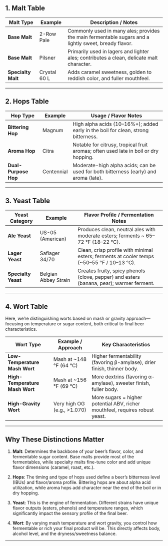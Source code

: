 
## 1. Malt Table

| **Malt Type**      | **Example**  | **Description / Notes**                                                                              |
| ------------------ | ------------ | ---------------------------------------------------------------------------------------------------- |
| **Base Malt**      | 2-Row Pale   | Commonly used in many ales; provides the main fermentable sugars and a lightly sweet, bready flavor. |
| **Base Malt**      | Pilsner      | Primarily used in lagers and lighter ales; contributes a clean, delicate malt character.             |
| **Specialty Malt** | Crystal 60 L | Adds caramel sweetness, golden to reddish color, and fuller mouthfeel.                               |

---

## 2. Hops Table

|**Hop Type**|**Example**|**Usage / Flavor Notes**|
|---|---|---|
|**Bittering Hop**|Magnum|High alpha acids (10–16%+); added early in the boil for clean, strong bitterness.|
|**Aroma Hop**|Citra|Notable for citrusy, tropical fruit aromas; often used late in boil or dry hopping.|
|**Dual-Purpose Hop**|Centennial|Moderate-high alpha acids; can be used for both bitterness (early) and aroma (late).|

---

## 3. Yeast Table

|**Yeast Category**|**Example**|**Flavor Profile / Fermentation Notes**|
|---|---|---|
|**Ale Yeast**|US-05 (American)|Produces clean, neutral ales with moderate esters; ferments ~ 65–72 °F (18–22 °C).|
|**Lager Yeast**|Saflager 34/70|Clean, crisp profile with minimal esters; ferments at cooler temps (~50–55 °F / 10–13 °C).|
|**Specialty Yeast**|Belgian Abbey Strain|Creates fruity, spicy phenols (clove, pepper) and esters (banana, pear); warmer ferment.|

---

## 4. Wort Table

Here, we’re distinguishing worts based on mash or gravity approach—focusing on temperature or sugar content, both critical to final beer characteristics.

|**Wort Type**|**Example / Approach**|**Key Characteristics**|
|---|---|---|
|**Low-Temperature Mash Wort**|Mash at ~148 °F (64 °C)|Higher fermentability (favoring β-amylase), drier finish, thinner body.|
|**High-Temperature Mash Wort**|Mash at ~156 °F (69 °C)|More dextrins (favoring α-amylase), sweeter finish, fuller body.|
|**High-Gravity Wort**|Very high OG (e.g., >1.070)|More sugars = higher potential ABV, richer mouthfeel, requires robust yeast.|

---

## Why These Distinctions Matter

1. **Malt**: Determines the backbone of your beer’s flavor, color, and fermentable sugar content. Base malts provide most of the fermentables, while specialty malts fine-tune color and add unique flavor dimensions (caramel, roast, etc.).
    
2. **Hops**: The timing and type of hops used define a beer’s bitterness level (IBUs) and flavor/aroma profile. Bittering hops are about alpha acid utilization, while aroma hops add character near the end of the boil or in dry hopping.
    
3. **Yeast**: This is the engine of fermentation. Different strains have unique flavor outputs (esters, phenols) and temperature ranges, which significantly impact the sensory profile of the final beer.
    
4. **Wort**: By varying mash temperature and wort gravity, you control how fermentable or rich your final product will be. This directly affects body, alcohol level, and the dryness/sweetness balance.
    

---